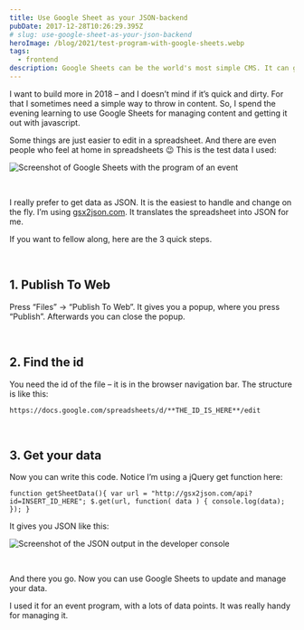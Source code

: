 ```yaml
---
title: Use Google Sheet as your JSON-backend
pubDate: 2017-12-28T10:26:29.395Z
# slug: use-google-sheet-as-your-json-backend
heroImage: /blog/2021/test-program-with-google-sheets.webp
tags:
  - frontend
description: Google Sheets can be the world's most simple CMS. It can get you started. 
---
```


I want to build more in 2018 – and I doesn’t mind if it’s quick and dirty. For that I sometimes need a simple way to throw in content. So, I spend the evening learning to use Google Sheets for managing content and getting it out with javascript.

Some things are just easier to edit in a spreadsheet. And there are even people who feel at home in spreadsheets 😉 This is the test data I used:

![Screenshot of Google Sheets with the program of an event](/blog/2021/test-program-with-google-sheets.webp)

<br/>

I really prefer to get data as JSON. It is the easiest to handle and change on the fly. I’m using [gsx2json.com](http://gsx2json.com/). It translates the spreadsheet into JSON for me.

If you want to fellow along, here are the 3 quick steps.

<br/>

## 1. Publish To Web
Press “Files” → “Publish To Web”. It gives you a popup, where you press “Publish”. Afterwards you can close the popup.

<br/>

## 2. Find the id
You need the id of the file – it is in the browser navigation bar. The structure is like this:

``https://docs.google.com/spreadsheets/d/**THE_ID_IS_HERE**/edit``

<br/>

## 3. Get your data
Now you can write this code. Notice I’m using a jQuery get function here:

``function getSheetData(){ var url = "http://gsx2json.com/api?id=INSERT_ID_HERE"; $.get(url, function( data ) { console.log(data); }); }``

It gives you JSON like this:

![Screenshot of the JSON output in the developer console](/blog/2021/screenshot-json-output.webp)

<br/>

And there you go. Now you can use Google Sheets to update and manage your data.

I used it for an event program, with a lots of data points. It was really handy for managing it.
